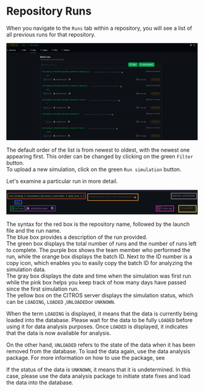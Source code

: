  <!-- TODO Gleb is working on simulation documentation, he might have something that will fit this screen  -->



# Repository Runs
When you navigate to the `Runs` tab within a repository, you will see a list of all previous runs for that repository.

![Alt text](img/Runs_page.png)  

The default order of the list is from newest to oldest, with the newest one appearing first. This order can be changed by clicking on the green `Filter` button.  
To upload a new simulation, click on the green `Run simulation` button.  
<!-- For instructions on how to upload a new simulation, please refer to [source].(../docs_citros_web/simulations/sim_run_simulation.md). -->

Let's examine a particular run in more detail.  

![Alt text](img/run_closer_look.png)  

The syntax for the red box is the repository name, followed by the launch file and the run name.  
The blue box provides a description of the run provided.  
The green box displays the total number of runs and the number of runs left to complete. The purple box shows the team member who performed the run, while the orange box displays the batch ID. Next to the ID number is a copy icon, which enables you to easily copy the batch ID for analyzing the simulation data.  
The gray box displays the date and time when the simulation was first run while the pink box helps you keep track of how many days have passed since the first simulation run.  
The yellow box on the CITROS server displays the simulation status, which can be `LOADING`, `LOADED` ,`UNLOADED`or `UNKNOWN`.

When the term `LOADING` is displayed, it means that the data is currently being loaded into the database. Please wait for the data to be fully `LOADED` before using it for data analysis purposes. Once `LOADED` is displayed, it indicates that the data is now available for analysis. 

On the other hand, `UNLOADED` refers to the state of the data when it has been removed from the database. To load the data again, use the data analysis package. For more information on how to use the package, see <!-- [here]().-->

If the status of the data is `UNKNOWN`, it means that it is undetermined. In this case, please use the data analysis package to initiate state fixes and load the data into the database.